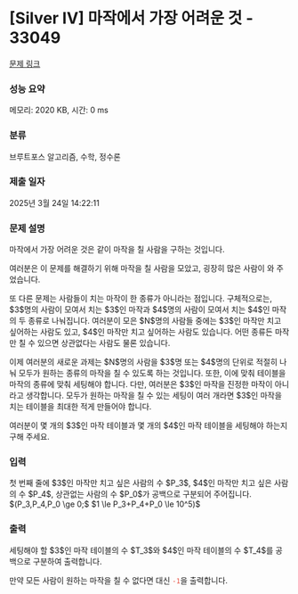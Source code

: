 # [Silver IV] 마작에서 가장 어려운 것 - 33049 

[문제 링크](https://www.acmicpc.net/problem/33049) 

### 성능 요약

메모리: 2020 KB, 시간: 0 ms

### 분류

브루트포스 알고리즘, 수학, 정수론

### 제출 일자

2025년 3월 24일 14:22:11

### 문제 설명

<p>마작에서 가장 어려운 것은 같이 마작을 칠 사람을 구하는 것입니다.</p>

<p>여러분은 이 문제를 해결하기 위해 마작을 칠 사람을 모았고, 굉장히 많은 사람이 와 주었습니다.</p>

<p>또 다른 문제는 사람들이 치는 마작이 한 종류가 아니라는 점입니다. 구체적으로는, $3$명의 사람이 모여서 치는 $3$인 마작과 $4$명의 사람이 모여서 치는 $4$인 마작의 두 종류로 나눠집니다. 여러분이 모은 $N$명의 사람들 중에는 $3$인 마작만 치고 싶어하는 사람도 있고, $4$인 마작만 치고 싶어하는 사람도 있습니다. 어떤 종류든 마작만 칠 수 있으면 상관없다는 사람도 물론 있습니다.</p>

<p>이제 여러분의 새로운 과제는 $N$명의 사람을 $3$명 또는 $4$명의 단위로 적절히 나눠 모두가 원하는 종류의 마작을 칠 수 있도록 하는 것입니다. 또한, 이에 맞춰 테이블을 마작의 종류에 맞춰 세팅해야 합니다. 다만, 여러분은 $3$인 마작을 진정한 마작이 아니라고 생각합니다. 모두가 원하는 마작을 칠 수 있는 세팅이 여러 개라면 $3$인 마작을 치는 테이블을 최대한 적게 만들어야 합니다.</p>

<p>여러분이 몇 개의 $3$인 마작 테이블과 몇 개의 $4$인 마작 테이블을 세팅해야 하는지 구해 주세요.</p>

### 입력 

 <p>첫 번째 줄에 $3$인 마작만 치고 싶은 사람의 수 $P_3$, $4$인 마작만 치고 싶은 사람의 수 $P_4$, 상관없는 사람의 수 $P_0$가 공백으로 구분되어 주어집니다. $(P_3,P_4,P_0 \ge 0;$ $1 \le P_3+P_4+P_0 \le 10^5)$</p>

### 출력 

 <p>세팅해야 할 $3$인 마작 테이블의 수 $T_3$와 $4$인 마작 테이블의 수 $T_4$를 공백으로 구분하여 출력합니다.</p>

<p>만약 모든 사람이 원하는 마작을 칠 수 없다면 대신 <code><span style="color:#e74c3c;">-1</span></code>을 출력합니다.</p>

